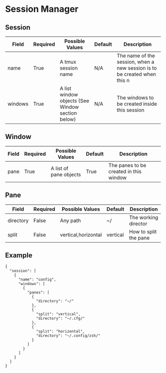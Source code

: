 # Session Manager

## Session

| Field   | Required | Possible Values                                  | Default | Description                                                              |
|---------|----------|--------------------------------------------------|---------|--------------------------------------------------------------------------|
| name    | True     | A tmux session name                              | N/A     | The name of the session, when a new session is to be created when this n |
| windows | True     | A list window objects (See Window section below) | N/A     | The windows to be created inside this session                            |

## Window

| Field | Required | Possible Values        | Default | Description                            |
|-------|----------|------------------------|---------|----------------------------------------|
| pane  | True     | A list of pane objects | True    | The panes to be created in this window |


## Pane
| Field     | Required | Possible Values     | Default  | Description           |
|-----------|----------|---------------------|----------|-----------------------|
| directory | False    | Any path            | ~/       | The working director  |
| split     | False    | vertical,horizontal | vertical | How to split the pane |


## Example
```
{
  "session": [
    {
      "name": "config",
      "windows": [
        {
          "panes": [
            {
              "directory": "~/"
            },
            {
              "split": "vertical",
              "directory": "~/.cfg/"
            },
            {
              "split": "horizontal",
              "directory": "~/.config/zsh/"
            }
          ]
        }
      ]
    }
  ]
}

```
